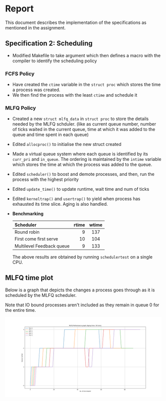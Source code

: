 # Report
This document describes the implementation of the specifications as mentioned in the assignment.


## Specification 2: Scheduling
- Modified Makefile to take argument which then defines a macro with the compiler to identify the scheduling policy

### FCFS Policy
- Have created the `ctime` variable in the `struct proc` which stores the time a process was created.
- We then find the process with the least `ctime` and schedule it 


### MLFQ Policy
- Created a new `struct mlfq_data` in `struct proc` to store the details needed by the MLFQ schduler. (like as current queue number, number of ticks waited in the current queue, time at which it was added to the queue and time spent in each queue)
- Edited `allocproc()` to initialise the new struct created
- Made a virtual queue system where each queue is identified by its `curr_pri` and `in_queue`. The ordering is maintained by the `intime` variable which stores the time at which the process was added to the queue.
- Edited `scheduler()` to boost and demote processes, and then, run the process with the highest priority
- Edited `update_time()` to update runtime, wait time and num of ticks
- Edited `kerneltrap()` and `usertrap()` to yield when process has exhausted its time slice. Aging is also handled. 




- **Benchmarking**

  |         Scheduler         |  rtime |  wtime  |
  | :----------------------- | -----:| :----: |
  |        Round robin        |    9   |   137   |
  |  First come first serve   |   10   |   104   |
  | Multilevel Feedback queue |    9   |   133   |


  The above results are obtained by running `schedulertest` on a single CPU.

## MLFQ time plot
Below is a graph that depicts the changes a process goes through as it is scheduled by the MLFQ scheduler.

Note that IO bound processes aren't included as they remain in queue 0 for the entire time.

![Loading mlfq analysis](./initial-xv6/mlfq.png "MLFQ Analysis")

